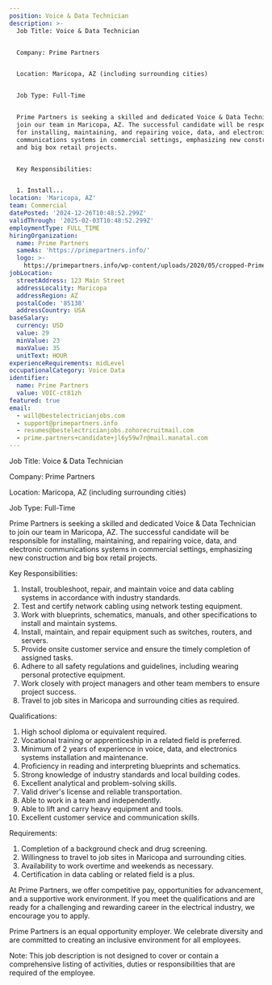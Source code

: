 ```yaml
---
position: Voice & Data Technician
description: >-
  Job Title: Voice & Data Technician


  Company: Prime Partners


  Location: Maricopa, AZ (including surrounding cities)


  Job Type: Full-Time


  Prime Partners is seeking a skilled and dedicated Voice & Data Technician to
  join our team in Maricopa, AZ. The successful candidate will be responsible
  for installing, maintaining, and repairing voice, data, and electronic
  communications systems in commercial settings, emphasizing new construction
  and big box retail projects.


  Key Responsibilities:


  1. Install...
location: 'Maricopa, AZ'
team: Commercial
datePosted: '2024-12-26T10:48:52.299Z'
validThrough: '2025-02-03T10:48:52.299Z'
employmentType: FULL_TIME
hiringOrganization:
  name: Prime Partners
  sameAs: 'https://primepartners.info/'
  logo: >-
    https://primepartners.info/wp-content/uploads/2020/05/cropped-Prime-Partners-Logo-NO-BG-1-1.png
jobLocation:
  streetAddress: 123 Main Street
  addressLocality: Maricopa
  addressRegion: AZ
  postalCode: '85138'
  addressCountry: USA
baseSalary:
  currency: USD
  value: 29
  minValue: 23
  maxValue: 35
  unitText: HOUR
experienceRequirements: midLevel
occupationalCategory: Voice Data
identifier:
  name: Prime Partners
  value: VOIC-ct81zh
featured: true
email:
  - will@bestelectricianjobs.com
  - support@primepartners.info
  - resumes@bestelectricianjobs.zohorecruitmail.com
  - prime.partners+candidate+jl6y59w7r@mail.manatal.com
---
```




Job Title: Voice & Data Technician

Company: Prime Partners

Location: Maricopa, AZ (including surrounding cities)

Job Type: Full-Time

Prime Partners is seeking a skilled and dedicated Voice & Data Technician to join our team in Maricopa, AZ. The successful candidate will be responsible for installing, maintaining, and repairing voice, data, and electronic communications systems in commercial settings, emphasizing new construction and big box retail projects.

Key Responsibilities:

1. Install, troubleshoot, repair, and maintain voice and data cabling systems in accordance with industry standards.
2. Test and certify network cabling using network testing equipment.
3. Work with blueprints, schematics, manuals, and other specifications to install and maintain systems.
4. Install, maintain, and repair equipment such as switches, routers, and servers.
5. Provide onsite customer service and ensure the timely completion of assigned tasks.
6. Adhere to all safety regulations and guidelines, including wearing personal protective equipment.
7. Work closely with project managers and other team members to ensure project success.
8. Travel to job sites in Maricopa and surrounding cities as required.

Qualifications:

1. High school diploma or equivalent required.
2. Vocational training or apprenticeship in a related field is preferred.
3. Minimum of 2 years of experience in voice, data, and electronics systems installation and maintenance.
4. Proficiency in reading and interpreting blueprints and schematics.
5. Strong knowledge of industry standards and local building codes.
6. Excellent analytical and problem-solving skills.
7. Valid driver's license and reliable transportation.
8. Able to work in a team and independently.
9. Able to lift and carry heavy equipment and tools.
10. Excellent customer service and communication skills.

Requirements:

1. Completion of a background check and drug screening.
2. Willingness to travel to job sites in Maricopa and surrounding cities.
3. Availability to work overtime and weekends as necessary.
4. Certification in data cabling or related field is a plus.

At Prime Partners, we offer competitive pay, opportunities for advancement, and a supportive work environment. If you meet the qualifications and are ready for a challenging and rewarding career in the electrical industry, we encourage you to apply. 

Prime Partners is an equal opportunity employer. We celebrate diversity and are committed to creating an inclusive environment for all employees.

Note: This job description is not designed to cover or contain a comprehensive listing of activities, duties or responsibilities that are required of the employee.
